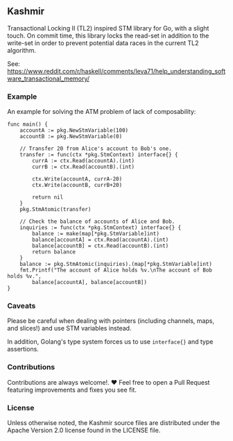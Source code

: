 ## Kashmir 
Transactional Locking II (TL2) inspired STM library for Go, with a slight touch.
On commit time, this library locks the read-set in addition to the write-set in order to prevent potential
data races in the current TL2 algorithm.

See: https://www.reddit.com/r/haskell/comments/leva71/help_understanding_software_transactional_memory/

### Example
An example for solving the ATM problem of lack of composability:
```golang
func main() {
	accountA := pkg.NewStmVariable(100)
	accountB := pkg.NewStmVariable(0)

	// Transfer 20 from Alice's account to Bob's one.
	transfer := func(ctx *pkg.StmContext) interface{} {
		currA := ctx.Read(accountA).(int)
		currB := ctx.Read(accountB).(int)

		ctx.Write(accountA, currA-20)
		ctx.Write(accountB, currB+20)

		return nil
	}
	pkg.StmAtomic(transfer)

	// Check the balance of accounts of Alice and Bob.
	inquiries := func(ctx *pkg.StmContext) interface{} {
		balance := make(map[*pkg.StmVariable]int)
		balance[accountA] = ctx.Read(accountA).(int)
		balance[accountB] = ctx.Read(accountB).(int)
		return balance
	}
	balance := pkg.StmAtomic(inquiries).(map[*pkg.StmVariable]int)
	fmt.Printf("The account of Alice holds %v.\nThe account of Bob holds %v.",
		balance[accountA], balance[accountB])
}
```

### Caveats
Please be careful when dealing with pointers (including channels, maps, and slices!) and 
use STM variables instead.

In addition, Golang's type system forces us to use `interface{}` and type assertions.

### Contributions
Contributions are always welcome!. :heart:
Feel free to open a Pull Request featuring improvements and fixes you see fit.

### License
Unless otherwise noted, the Kashmir source files are distributed under the Apache Version 2.0 license found in the LICENSE file.
